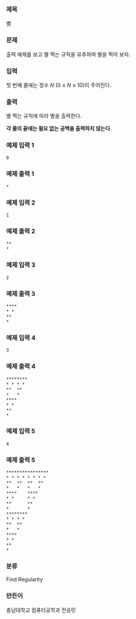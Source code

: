 ### 제목
별

### 문제
<p>출력 예제를 보고 별 찍는 규칙을 유추하여 별을 찍어 보자.</p>

### 입력
<p>첫 번째 줄에는&nbsp;정수 <em>N </em>(0 &le; <em>N</em> &le; 10)이 주어진다.</p>

### 출력
<p>별 찍는 규칙에 따라 별을 출력한다.</p>

<p><strong>각 줄의 끝에는 필요 없는 공백을 출력하지 않는다.</strong></p>

### 예제 입력 1
```
0
```

### 예제 출력 1
```
*
```

### 예제 입력 2
```
1
```

### 예제 출력 2
```
**
*
```

### 예제 입력 3
```
2
```

### 예제 출력 3
```
****
* *
**
*
```

### 예제 입력 4
```
3
```

### 예제 출력 4
```
********
* * * *
**  **
*   *
****
* *
**
*
```

### 예제 입력 5
```
4
```

### 예제 출력 5
```
****************
* * * * * * * *
**  **  **  **
*   *   *   *
****    ****
* *     * *
**      **
*       *
********
* * * *
**  **
*   *
****
* *
**
*
```

### 분류
Find Regularity

### 만든이
충남대학교 컴퓨터공학과 전승민
